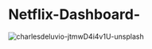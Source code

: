 # Netflix-Dashboard-

![charlesdeluvio-jtmwD4i4v1U-unsplash](https://github.com/Narendra1402/Netflix-Dashboard-/assets/122566558/227ce50c-4c38-4dab-a7f6-6cc1503c090b)
